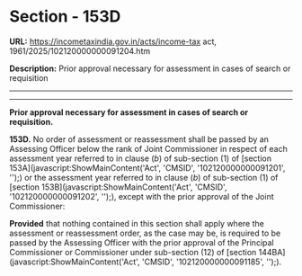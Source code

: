 # Section - 153D

**URL:** https://incometaxindia.gov.in/acts/income-tax act, 1961/2025/102120000000091204.htm

**Description:** Prior approval necessary for assessment in cases of search or requisition

---

****

**Prior approval necessary for assessment in cases of search or requisition.**

**153D.** No order of assessment or reassessment shall be passed by an Assessing Officer below the rank of Joint Commissioner in respect of each assessment year referred to in clause (_b_) of sub-section (1) of [section 153A](javascript:ShowMainContent\('Act', 'CMSID', '102120000000091201', ''\);) or the assessment year referred to in clause (_b_) of sub-section (1) of [section 153B](javascript:ShowMainContent\('Act', 'CMSID', '102120000000091202', ''\);), except with the prior approval of the Joint Commissioner:

**Provided** that nothing contained in this section shall apply where the assessment or reassessment order, as the case may be, is required to be passed by the Assessing Officer with the prior approval of the Principal Commissioner or Commissioner under sub-section (12) of [section 144BA](javascript:ShowMainContent\('Act', 'CMSID', '102120000000091185', ''\);).